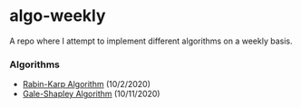 # algo-weekly
A repo where I attempt to implement different algorithms on a weekly basis.

### Algorithms
- [Rabin-Karp Algorithm](https://en.wikipedia.org/wiki/Rabin%E2%80%93Karp_algorithm) (10/2/2020)
- [Gale-Shapley Algorithm](https://en.wikipedia.org/wiki/Gale%E2%80%93Shapley_algorithm) (10/11/2020)
